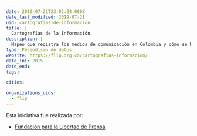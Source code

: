 ```yaml
---
date: 2019-07-21T23:02:24.000Z
date_last_modified: 2019-07-21
uid: cartografias-de-información
title: |
  Cartografías de la Información
description: |
  Mapeo que registra los medios de comunicación en Colombia y cómo se han visto afectados por el Conflicto Armado que ha asesinado periodistas y ha debilitado esta labor en distintas regiones del pais.
type: Periodismo de datos
website: https://flip.org.co/cartografias-informacion/
date_ini: 2015
date_end: 
tags:

cities: 

organizations_uids:
  - flip
---
```


Esta iniciativa fue realizada por:

- [Fundación para la Libertad de Prensa](/organizaciones/flip)
